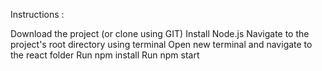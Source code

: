 Instructions :

Download the project (or clone using GIT)
Install Node.js
Navigate to the project's root directory using terminal
Open new terminal and navigate to the react folder
Run npm install
Run npm start